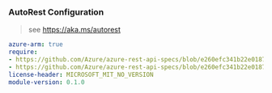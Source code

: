 ### AutoRest Configuration

> see https://aka.ms/autorest

``` yaml
azure-arm: true
require:
- https://github.com/Azure/azure-rest-api-specs/blob/e260efc341b22e018718d1c2e85107db5af52802/specification/datafactory/resource-manager/readme.md
- https://github.com/Azure/azure-rest-api-specs/blob/e260efc341b22e018718d1c2e85107db5af52802/specification/datafactory/resource-manager/readme.go.md
license-header: MICROSOFT_MIT_NO_VERSION
module-version: 0.1.0

```